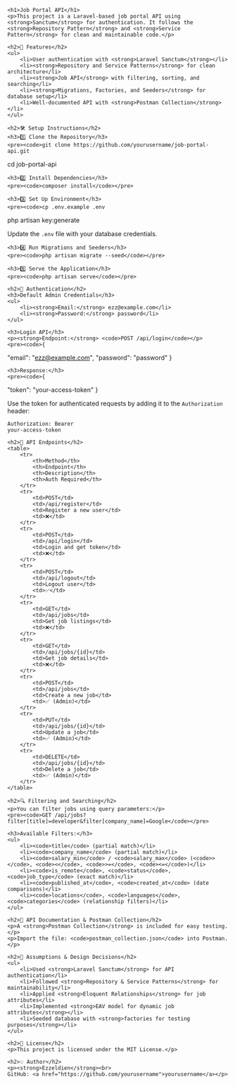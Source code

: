 
    <h1>Job Portal API</h1>
    <p>This project is a Laravel-based job portal API using <strong>Sanctum</strong> for authentication. It follows the <strong>Repository Pattern</strong> and <strong>Service Pattern</strong> for clean and maintainable code.</p>

    <h2>🚀 Features</h2>
    <ul>
        <li>User authentication with <strong>Laravel Sanctum</strong></li>
        <li><strong>Repository and Service Patterns</strong> for clean architecture</li>
        <li><strong>Job API</strong> with filtering, sorting, and searching</li>
        <li><strong>Migrations, Factories, and Seeders</strong> for database setup</li>
        <li>Well-documented API with <strong>Postman Collection</strong></li>
    </ul>

    <h2>🛠️ Setup Instructions</h2>
    <h3>1️⃣ Clone the Repository</h3>
    <pre><code>git clone https://github.com/yourusername/job-portal-api.git
cd job-portal-api</code></pre>

    <h3>2️⃣ Install Dependencies</h3>
    <pre><code>composer install</code></pre>

    <h3>3️⃣ Set Up Environment</h3>
    <pre><code>cp .env.example .env
php artisan key:generate</code></pre>
    <p>Update the <code>.env</code> file with your database credentials.</p>

    <h3>4️⃣ Run Migrations and Seeders</h3>
    <pre><code>php artisan migrate --seed</code></pre>

    <h3>5️⃣ Serve the Application</h3>
    <pre><code>php artisan serve</code></pre>

    <h2>🔑 Authentication</h2>
    <h3>Default Admin Credentials</h3>
    <ul>
        <li><strong>Email:</strong> ezz@example.com</li>
        <li><strong>Password:</strong> password</li>
    </ul>

    <h3>Login API</h3>
    <p><strong>Endpoint:</strong> <code>POST /api/login</code></p>
    <pre><code>{
  "email": "ezz@example.com",
  "password": "password"
}</code></pre>

    <h3>Response:</h3>
    <pre><code>{
  "token": "your-access-token"
}</code></pre>
    <p>Use the token for authenticated requests by adding it to the <code>Authorization</code> header:</p>
    <pre><code>Authorization: Bearer your-access-token</code></pre>

    <h2>📌 API Endpoints</h2>
    <table>
        <tr>
            <th>Method</th>
            <th>Endpoint</th>
            <th>Description</th>
            <th>Auth Required</th>
        </tr>
        <tr>
            <td>POST</td>
            <td>/api/register</td>
            <td>Register a new user</td>
            <td>❌</td>
        </tr>
        <tr>
            <td>POST</td>
            <td>/api/login</td>
            <td>Login and get token</td>
            <td>❌</td>
        </tr>
        <tr>
            <td>POST</td>
            <td>/api/logout</td>
            <td>Logout user</td>
            <td>✅</td>
        </tr>
        <tr>
            <td>GET</td>
            <td>/api/jobs</td>
            <td>Get job listings</td>
            <td>❌</td>
        </tr>
        <tr>
            <td>GET</td>
            <td>/api/jobs/{id}</td>
            <td>Get job details</td>
            <td>❌</td>
        </tr>
        <tr>
            <td>POST</td>
            <td>/api/jobs</td>
            <td>Create a new job</td>
            <td>✅ (Admin)</td>
        </tr>
        <tr>
            <td>PUT</td>
            <td>/api/jobs/{id}</td>
            <td>Update a job</td>
            <td>✅ (Admin)</td>
        </tr>
        <tr>
            <td>DELETE</td>
            <td>/api/jobs/{id}</td>
            <td>Delete a job</td>
            <td>✅ (Admin)</td>
        </tr>
    </table>

    <h2>🔍 Filtering and Searching</h2>
    <p>You can filter jobs using query parameters:</p>
    <pre><code>GET /api/jobs?filter[title]=developer&filter[company_name]=Google</code></pre>

    <h3>Available Filters:</h3>
    <ul>
        <li><code>title</code> (partial match)</li>
        <li><code>company_name</code> (partial match)</li>
        <li><code>salary_min</code> / <code>salary_max</code> (<code>></code>, <code><</code>, <code>>=</code>, <code><=</code>)</li>
        <li><code>is_remote</code>, <code>status</code>, <code>job_type</code> (exact match)</li>
        <li><code>published_at</code>, <code>created_at</code> (date comparisons)</li>
        <li><code>locations</code>, <code>languages</code>, <code>categories</code> (relationship filters)</li>
    </ul>

    <h2>📄 API Documentation & Postman Collection</h2>
    <p>A <strong>Postman Collection</strong> is included for easy testing.</p>
    <p>Import the file: <code>postman_collection.json</code> into Postman.</p>

    <h2>🤔 Assumptions & Design Decisions</h2>
    <ul>
        <li>Used <strong>Laravel Sanctum</strong> for API authentication</li>
        <li>Followed <strong>Repository & Service Patterns</strong> for maintainability</li>
        <li>Applied <strong>Eloquent Relationships</strong> for job attributes</li>
        <li>Implemented <strong>EAV model for dynamic job attributes</strong></li>
        <li>Seeded database with <strong>factories for testing purposes</strong></li>
    </ul>

    <h2>📜 License</h2>
    <p>This project is licensed under the MIT License.</p>

    <h2>💡 Author</h2>
    <p><strong>Ezzeldien</strong><br>
    GitHub: <a href="https://github.com/yourusername">yourusername</a></p>

